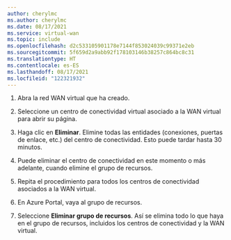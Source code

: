 ```yaml
---
author: cherylmc
ms.author: cherylmc
ms.date: 08/17/2021
ms.service: virtual-wan
ms.topic: include
ms.openlocfilehash: d2c533105901178e7144f853024039c99371e2eb
ms.sourcegitcommit: 5f659d2a9abb92f178103146b38257c864bc8c31
ms.translationtype: HT
ms.contentlocale: es-ES
ms.lasthandoff: 08/17/2021
ms.locfileid: "122321932"
---
```

1. Abra la red WAN virtual que ha creado.

1. Seleccione un centro de conectividad virtual asociado a la WAN virtual para abrir su página.

1. Haga clic en **Eliminar**. Elimine todas las entidades (conexiones, puertas de enlace, etc.) del centro de conectividad. Esto puede tardar hasta 30 minutos.

1. Puede eliminar el centro de conectividad en este momento o más adelante, cuando elimine el grupo de recursos.

1. Repita el procedimiento para todos los centros de conectividad asociados a la WAN virtual.

1. En Azure Portal, vaya al grupo de recursos.

1. Seleccione **Eliminar grupo de recursos**. Así se elimina todo lo que haya en el grupo de recursos, incluidos los centros de conectividad y la WAN virtual.